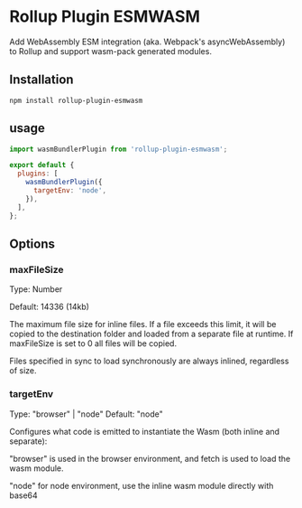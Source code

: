# Rollup Plugin ESMWASM

Add WebAssembly ESM integration (aka. Webpack's asyncWebAssembly) to Rollup and support wasm-pack generated modules.

## Installation

``` shell
npm install rollup-plugin-esmwasm
```

## usage

```javascript
import wasmBundlerPlugin from 'rollup-plugin-esmwasm';

export default {
  plugins: [
    wasmBundlerPlugin({
      targetEnv: 'node',
    }),
  ],
};
```

## Options

### maxFileSize
Type: Number

Default: 14336 (14kb)

The maximum file size for inline files. If a file exceeds this limit, it will be copied to the destination folder and loaded from a separate file at runtime. If maxFileSize is set to 0 all files will be copied.

Files specified in sync to load synchronously are always inlined, regardless of size.


### targetEnv

Type: "browser" | "node"
Default: "node"

Configures what code is emitted to instantiate the Wasm (both inline and separate):

"browser" is used in the browser environment, and fetch is used to load the wasm module.

"node" for node environment, use the inline wasm module directly with base64
